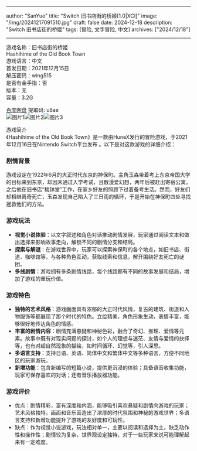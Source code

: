 
---
author: "SanYue"
title: "Switch 旧书店街的桥姬[1.0|XCI]"
image: "/img/20241217091510.jpg"
draft: false
date: 2024-12-18
description: "Switch 旧书店街的桥姬"
tags: [冒险, 文字冒险, 中文]
archives: ["2024/12/18"]

---

游戏名称：旧书店街的桥姬   
Hashihime of the Old Book Town    
游戏语言：中文  
首发日期：2021年12月15日  
解压密码：wing515  
是否有金手指：否  
版本：无   
容量：3.2G

[百度网盘](https://pan.baidu.com/s/13tdymo3-ca684i2UV9Hjkw) 提取码: u8ae  
![图片1](/img/c604a9.jpg)![图片2](/img/fc2c6b.jpg)![图片3](/img/b1388f.jpg)  

游戏简介  
《Hashihime of the Old Book Town》是一款由HuneX发行的冒险游戏，于2021年12月16日在Nintendo Switch平台发布 。以下是对这款游戏的详细介绍：

### 剧情背景
游戏设定在1922年6月的大正时代东京的神保町。主角玉森带着考上东京帝国大学的目标来到东京，却因未通过入学考试，且散漫爱幻想，两年后被赶出寄宿公寓。之后他在旧书店“梅钵堂”工作，在家乡好友的照顾下过着备考生活。然而，好友们却相继离奇死亡，玉森发现自己陷入了三日雨的循环，于是开始在神保町四处寻找拯救他们的方法。

### 游戏玩法
- **视觉小说体验**：以文字叙述和角色对话推动剧情发展，玩家通过阅读文本和做出选择来影响故事走向，解锁不同的剧情分支和结局。
- **探索与解谜**：在游戏世界中，玩家可以探索神保町的各个地点，如旧书店、街道、咖啡馆等，与各种角色互动，获取线索和信息，解开围绕好友死亡的谜团。
- **多线剧情**：游戏拥有多条剧情线路，每个线路都有不同的故事发展和结局，增加了游戏的重玩价值。

### 游戏特色
- **独特的艺术风格**：游戏画面具有浓郁的大正时代风情，复古的建筑、街道和人物服饰等都展现了那个时代的特色。立绘精美，角色形象生动，表情丰富，能够很好地传达角色的情感。
- **丰富的剧情内容**：剧情充满悬疑和神秘色彩，融合了奇幻、推理、爱情等元素。故事中既有对现实问题的探讨，如个人的理想与迷茫、友情与爱情的抉择等，也有对超自然现象的描绘，如时间循环、幻觉等，引人深思。
- **多语言支持**：支持日语、英语、简体中文和繁体中文等多种语言，方便不同地区的玩家游玩。
- **新增功能**：包含新编写的短篇小说，提供更沉浸的体验；具备语音收集功能，玩家可保存喜欢的对话；还有音乐播放器功能。

### 游戏评价
- 优点：剧情精彩，富有深度和内涵，能够吸引喜欢悬疑和剧情向游戏的玩家；艺术风格独特，画面和音乐营造出了浓厚的时代氛围和神秘的游戏世界；多语言支持和新增功能提升了游戏的友好度和可玩性。
- 缺点：作为视觉小说游戏，玩法相对单一，主要以阅读和选择为主，缺乏动作性和操作性；剧情较为复杂，世界观设定独特，对于一些玩家来说可能理解起来有一定难度。